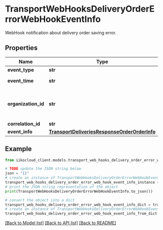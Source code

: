 # TransportWebHooksDeliveryOrderErrorWebHookEventInfo

WebHook notification about delivery order saving error.

## Properties

Name | Type | Description | Notes
------------ | ------------- | ------------- | -------------
**event_type** | **str** | Event type. | [optional] 
**event_time** | **str** | Event date and time (UTC). | [optional] 
**organization_id** | **str** | Organization ID.                Can be obtained by &#x60;/organizations&#x60; operation. | [optional] 
**correlation_id** | **str** | Operation ID. | [optional] 
**event_info** | [**TransportDeliveriesResponseOrderOrderInfo**](TransportDeliveriesResponseOrderOrderInfo.md) | Event details. | [optional] 

## Example

```python
from iikocloud_client.models.transport_web_hooks_delivery_order_error_web_hook_event_info import TransportWebHooksDeliveryOrderErrorWebHookEventInfo

# TODO update the JSON string below
json = "{}"
# create an instance of TransportWebHooksDeliveryOrderErrorWebHookEventInfo from a JSON string
transport_web_hooks_delivery_order_error_web_hook_event_info_instance = TransportWebHooksDeliveryOrderErrorWebHookEventInfo.from_json(json)
# print the JSON string representation of the object
print(TransportWebHooksDeliveryOrderErrorWebHookEventInfo.to_json())

# convert the object into a dict
transport_web_hooks_delivery_order_error_web_hook_event_info_dict = transport_web_hooks_delivery_order_error_web_hook_event_info_instance.to_dict()
# create an instance of TransportWebHooksDeliveryOrderErrorWebHookEventInfo from a dict
transport_web_hooks_delivery_order_error_web_hook_event_info_from_dict = TransportWebHooksDeliveryOrderErrorWebHookEventInfo.from_dict(transport_web_hooks_delivery_order_error_web_hook_event_info_dict)
```
[[Back to Model list]](../README.md#documentation-for-models) [[Back to API list]](../README.md#documentation-for-api-endpoints) [[Back to README]](../README.md)



